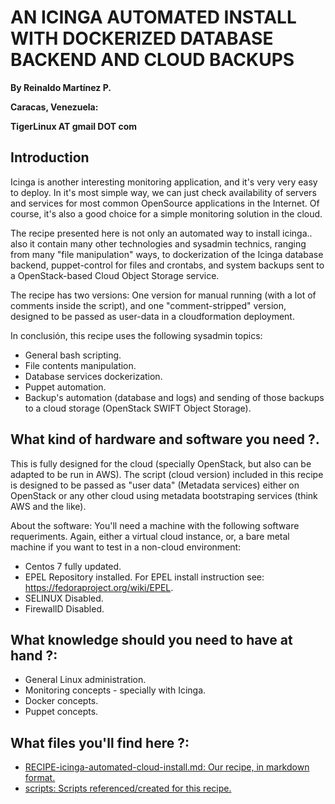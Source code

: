 # AN ICINGA AUTOMATED INSTALL WITH DOCKERIZED DATABASE BACKEND AND CLOUD BACKUPS

**By Reinaldo Martínez P.**

**Caracas, Venezuela:**

**TigerLinux AT gmail DOT com**


## Introduction

Icinga is another interesting monitoring application, and it's very very easy to deploy. In it's most simple way, we can just check availability of servers and services for most common OpenSource applications in the Internet. Of course, it's also a good choice for a simple monitoring solution in the cloud.

The recipe presented here is not only an automated way to install icinga.. also it contain many other technologies and sysadmin technics, ranging from many "file manipulation" ways, to dockerization of the Icinga database backend, puppet-control for files and crontabs, and system backups sent to a OpenStack-based Cloud Object Storage service.

The recipe has two versions: One version for manual running (with a lot of comments inside the script), and one "comment-stripped" version, designed to be passed as user-data in a cloudformation deployment.

In conclusión, this recipe uses the following sysadmin topics:

* General bash scripting.
* File contents manipulation.
* Database services dockerization.
* Puppet automation.
* Backup's automation (database and logs) and sending of those backups to a cloud storage (OpenStack SWIFT Object Storage).


## What kind of hardware and software you need ?.

This is fully designed for the cloud (specially OpenStack, but also can be adapted to be run in AWS). The script (cloud version) included in this recipe is designed to be passed as "user data" (Metadata services) either on OpenStack or any other cloud using metadata bootstraping services (think AWS and the like).

About the software: You'll need a machine with the following software requeriments. Again, either a virtual cloud instance, or, a bare metal machine if you want to test in a non-cloud environment:

* Centos 7 fully updated.
* EPEL Repository installed. For EPEL install instruction see: https://fedoraproject.org/wiki/EPEL.
* SELINUX Disabled.
* FirewallD Disabled.


## What knowledge should you need to have at hand ?:

* General Linux administration.
* Monitoring concepts - specially with Icinga.
* Docker concepts.
* Puppet concepts.

## What files you'll find here ?:

* [RECIPE-icinga-automated-cloud-install.md: Our recipe, in markdown format.](https://github.com/tigerlinux/tigerlinux.github.io/blob/master/recipes/monitoring/icinga-automated-install-for-the-cloud/RECIPE-icinga-automated-cloud-install.md "Icinga Automated Install for the Cloud")
* [scripts: Scripts referenced/created for this recipe.](https://github.com/tigerlinux/tigerlinux.github.io/tree/master/recipes/monitoring/icinga-automated-install-for-the-cloud/scripts "Icinga Automated Install Scripts")

